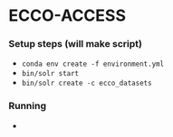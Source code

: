 # ECCO-ACCESS

### Setup steps (will make script)
- `conda env create -f environment.yml`
- `bin/solr start`
- `bin/solr create -c ecco_datasets`


### Running
- 